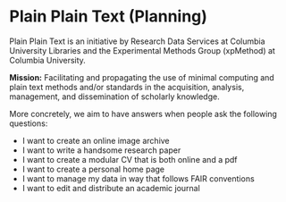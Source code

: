 # Plain Plain Text (Planning)

Plain Plain Text is an initiative by Research Data Services at Columbia
University Libraries and the Experimental Methods Group (xpMethod) at Columbia
University.

**Mission:** Facilitating and propagating the use of minimal computing and
plain text methods and/or standards in the acquisition, analysis, management,
and dissemination of scholarly knowledge.

More concretely, we aim to have answers when people ask the following
questions:

* I want to create an online image archive
* I want to write a handsome research paper
* I want to create a modular CV that is both online and a pdf
* I want to create a personal home page
* I want to manage my data in way that follows FAIR conventions
* I want to edit and distribute an academic journal



